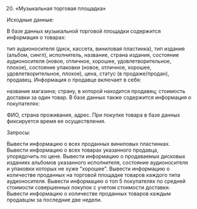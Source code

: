 

20. «Музыкальная торговая площадка»


Исходные данные:

В базе данных музыкальной торговой площадки содержится информация о товарах:

тип аудионосителя (диск, кассета, виниловая пластинка),
тип издания (альбом, сингл),
исполнитель,
название,
страна издания,
состояние аудионосителя (новое, отличное, хорошее, удовлетворительное, плохое),
состояние упаковки (новое, отличное, хорошее, удовлетворительное, плохое),
цена,
статус (в продаже/продан),
продавец.
Информация о продавце включает в себя:

название магазина;
страну, в которой находится продавец;
стоимость доставки за один товар.
В базе данных также содержится информация о покупателях:

ФИО,
страна проживания,
адрес.
При покупке товара в базе данных фиксируется время ее осуществления.

Запросы:

Вывести информацию о всех проданных виниловых пластинках.
Вывести информацию о всех товарах указанного продавца, упорядочить по цене.
Вывести информацию о продаваемых дисковых изданиях альбомов указанного исполнителя, состояние аудионосителя и упаковки которых не хуже "хорошее".
Вывести информацию о количестве проданных на торговой площадке товаров каждого типа аудионосителя.
Вывести информацию о топ 5 покупателях по средней стоимости совершенных покупок с учетом стоимости доставки.
Вывести информацию о количестве проданных товаров каждым продавцом за последние две недели.